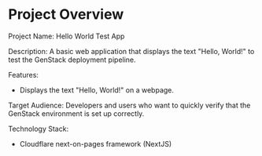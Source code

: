 # Project Overview

Project Name: Hello World Test App

Description: A basic web application that displays the text "Hello, World!" to test the GenStack deployment pipeline.

Features:

*   Displays the text "Hello, World!" on a webpage.

Target Audience: Developers and users who want to quickly verify that the GenStack environment is set up correctly.

Technology Stack:

*   Cloudflare next-on-pages framework (NextJS)